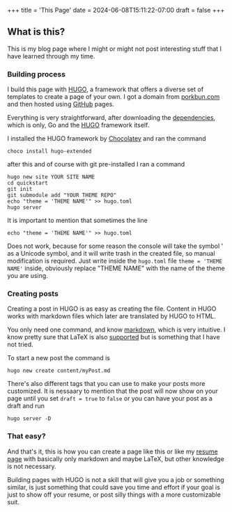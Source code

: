 +++
title = 'This Page'
date = 2024-06-08T15:11:22-07:00
draft = false
+++

## What is this?

This is my blog page where I might or might not post interesting stuff that I have learned through my time.

### Building process

I build this page with [HUGO](https://gohugo.io/), a framework that offers a diverse set of templates to create a page of your own. I got a domain from [porkbun.com](https://porkbun.com) and then hosted using [GitHub](https://github.com/) pages.

Everything is very straightforward, after downloading the [dependencies](https://gohugo.io/installation/windows/#prerequisites), which is only, Go and the [HUGO](https://gohugo.io/) framework itself.

I installed the HUGO framework by [Chocolatey](https://chocolatey.org/) and ran the command

``` CLI
choco install hugo-extended
```

after this and of course with git pre-installed I ran a command

``` CLI
hugo new site YOUR SITE NAME
cd quickstart
git init
git submodule add "YOUR THEME REPO"
echo "theme = 'THEME NAME'" >> hugo.toml
hugo server
```

It is important to mention that sometimes the line

``` CLI
echo "theme = 'THEME NAME'" >> hugo.toml
```

Does not work, because for some reason the console will take the symbol ' as a Unicode symbol, and it will write trash in the created file, so manual modification is required. Just write inside the ``hugo.toml`` file ``theme = 'THEME NAME'`` inside, obviously replace "THEME NAME" with the name of the theme you are using.

### Creating posts

Creating a post in HUGO is as easy as creating the file. Content in HUGO works with markdown files which later are translated by HUGO to HTML.

You only need one command, and know [markdown](https://www.markdownguide.org/), which is very intuitive. I know pretty sure that LaTeX is also [supported](https://gohugo.io/content-management/mathematics/) but is something that I have not tried.

To start a new post the command is

``` CLI
hugo new create content/myPost.md
```

There's also different tags that you can use to make your posts more customized. It is nessaary to mention that the post will now show on your page until you set ``draft = true`` to ``false`` or you can have your post as a draft and run

``` CLI
hugo server -D
```

### That easy?

And that's it, this is how you can create a page like this or like my [resume page](armando.ooo) with basically only markdown and maybe LaTeX, but other knowledge is not necessary.

Building pages with HUGO is not a skill that will give you a job or something similar, is just something that could save you time and effort if your goal is just to show off your resume, or post silly things with a more customizable suit.
